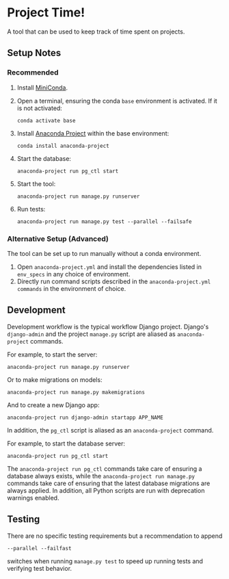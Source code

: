 # Project Time!

A tool that can be used to keep track of time spent on projects.

## Setup Notes

### Recommended

1. Install [MiniConda](https://docs.conda.io/en/latest/miniconda.html).
2. Open a terminal, ensuring the conda `base` environment is activated. If it is
   not activated:

   `conda activate base`

3. Install [Anaconda Project](https://anaconda-project.readthedocs.io/en/latest)
   within the base environment:

   `conda install anaconda-project`

4. Start the database:

    `anaconda-project run pg_ctl start`

5. Start the tool:

   `anaconda-project run manage.py runserver`

6. Run tests:

   `anaconda-project run manage.py test --parallel --failsafe`

### Alternative Setup (Advanced)

The tool can be set up to run manually without a conda environment.

1. Open `anaconda-project.yml` and install the dependencies listed in
   `env_specs` in any choice of environment.
2. Directly run command scripts described in the
   `anaconda-project.yml` `commands` in the environment of choice.

## Development

Development workflow is the typical workflow Django project. Django's
`django-admin` and the project `manage.py` script are aliased as
`anaconda-project` commands.

For example, to start the server:

`anaconda-project run manage.py runserver`

Or to make migrations on models:

`anaconda-project run manage.py makemigrations`

And to create a new Django app:

`anaconda-project run django-admin startapp APP_NAME`

In addition, the `pg_ctl` script is aliased as an `anaconda-project` command.

For example, to start the database server:

`anaconda-project run pg_ctl start`

The `anaconda-project run pg_ctl` commands take care of ensuring a database
always exists, while the `anaconda-project run manage.py` commands take care of
ensuring that the latest database migrations are always applied. In addition,
all Python scripts are run with deprecation warnings enabled.

## Testing

There are no specific testing requirements but a recommendation to append

`--parallel --failfast`

switches when running `manage.py test` to speed up running tests and
verifying test behavior.
